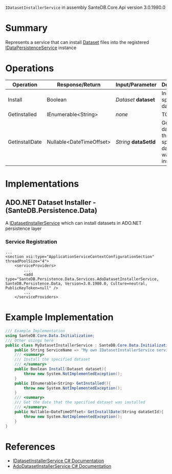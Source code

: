 `IDatasetInstallerService` in assembly SanteDB.Core.Api version 3.0.1980.0

# Summary
Represents a service that can install [Dataset](http://santesuite.org/assets/doc/net/html/T_SanteDB_Core_Data_Initialization_Dataset.htm) files into the 
            registered [IDataPersistenceService](http://santesuite.org/assets/doc/net/html/T_SanteDB_Core_Services_IDataPersistenceService.htm) instance

# Operations

|Operation|Response/Return|Input/Parameter|Description|
|-|-|-|-|
|Install|Boolean|*Dataset* **dataset**|Install the specified dataset|
|GetInstalled|IEnumerable&lt;String>|*none*|TODO|
|GetInstallDate|Nullable&lt;DateTimeOffset>|*String* **dataSetId**|Get the date that the specified dataset was installed|

# Implementations


## ADO.NET Dataset Installer - (SanteDB.Persistence.Data)
A [IDatasetInstallerService](http://santesuite.org/assets/doc/net/html/T_SanteDB_Core_Data_Initialization_IDatasetInstallerService.htm) which can install datasets in ADO.NET persistence layer

### Service Registration
```markup
...
<section xsi:type="ApplicationServiceContextConfigurationSection" threadPoolSize="4">
	<serviceProviders>
		...
		<add type="SanteDB.Persistence.Data.Services.AdoDatasetInstallerService, SanteDB.Persistence.Data, Version=3.0.1980.0, Culture=neutral, PublicKeyToken=null" />
		...
	</serviceProviders>
```
# Example Implementation
```csharp
/// Example Implementation
using SanteDB.Core.Data.Initialization;
/// Other usings here
public class MyDatasetInstallerService : SanteDB.Core.Data.Initialization.IDatasetInstallerService { 
	public String ServiceName => "My own IDatasetInstallerService service";
	/// <summary>
	/// Install the specified dataset
	/// </summary>
	public Boolean Install(Dataset dataset){
		throw new System.NotImplementedException();
	}
	public IEnumerable<String> GetInstalled(){
		throw new System.NotImplementedException();
	}
	/// <summary>
	/// Get the date that the specified dataset was installed
	/// </summary>
	public Nullable<DateTimeOffset> GetInstallDate(String dataSetId){
		throw new System.NotImplementedException();
	}
}
```

# References

* [IDatasetInstallerService C# Documentation](http://santesuite.org/assets/doc/net/html/T_SanteDB_Core_Data_Initialization_IDatasetInstallerService.htm)
* [AdoDatasetInstallerService C# Documentation](http://santesuite.org/assets/doc/net/html/T_SanteDB_Persistence_Data_Services_AdoDatasetInstallerService.htm)
